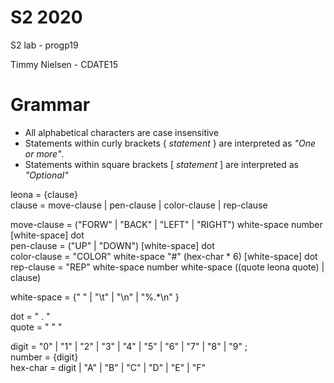# S2 2020

S2 lab - progp19

Timmy Nielsen - CDATE15

# Grammar

* All alphabetical characters are case insensitive
* Statements within curly brackets { *statement* } are interpreted as *"One or more"*.
* Statements within square brackets [ *statement* ] are interpreted as *"Optional"*

leona = {clause}\
clause = move-clause | pen-clause | color-clause | rep-clause

move-clause = ("FORW" | "BACK" | "LEFT" | "RIGHT") white-space number [white-space] dot\
pen-clause = ("UP" | "DOWN") [white-space] dot\
color-clause = "COLOR" white-space "#" (hex-char * 6) [white-space] dot\
rep-clause = "REP" white-space number white-space ((quote leona quote) | clause)

white-space = {" " | "\t" | "\n" | "%.*\n" }

dot = " . "\
quote = " " "

digit = "0" | "1" | "2" | "3" | "4" | "5" | "6" | "7" | "8" | "9" ;\
number = {digit}\
hex-char = digit | "A" | "B" | "C" | "D" | "E" | "F"